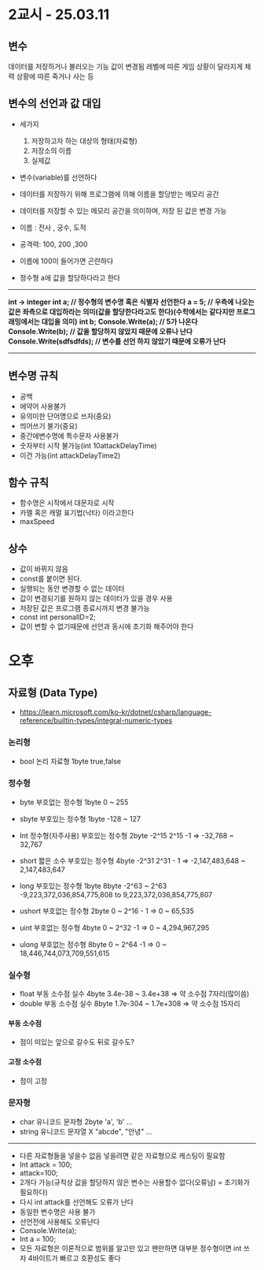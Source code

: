 # 2교시 - 25.03.11
## 변수
데이터를 저장하거나 불러오는 기능
값이 변경됨
레벨에 따른 게임 상황이 달라지게
체력 상황에 따른 죽거나 사는 등

## 변수의 선언과 값 대입
- 세가지
    1. 저장하고자 하는 대상의 형태(자료형)
    2. 저장소의 이름
    3. 실제값

- 변수(variable)를 선언하다
- 데이터를 저장하기 위해 프로그램에 의해 이름을 할당받는 메모리 공간
- 데이터를 저장할 수 있는 메모리 공간을 의미하며, 저장 된 값은 변경 가능
- 이름 : 전사 , 궁수, 도적
- 공격력: 100, 200 ,300
- 이름에 100이 들어가면 곤란하다
-   정수형 a에 값을 할당하다라고 한다
---
  **int -> integer**
  **int a; // 정수형의 변수명 혹은 식별자 선언한다**
  **a = 5; // 우측에 나오는 값은 좌측으로 대입하라는 의미(값을 할당한다라고도 한다)(수학에서는 같다지만 프로그래밍에서는 대입을 의미)**
  **int b;**
  **Console.Write(a); // 5가 나온다**
  **Console.Write(b); // 값을 할당하지 않았지 때문에 오류나 난다**
  **Console.Write(sdfsdfds); // 변수를 선언 하지 않았기 때문에 오류가 난다**
  
---

## 변수명 규칙
- 공백
- 에약어 사용불가
- 유의미한 단어명으로 쓰자(중요)
- 띄어쓰기 불가(중요)
- 중간에변수명에 특수문자 사용불가
- 숫자부터 시작 불가능(int 10attackDelayTime)
- 이건 가능(int attackDelayTime2)

## 함수 규칙
- 함수명은 시작에서 대문자로 시작
- 카멜 혹은 캐멀 표기법(낙타) 이라고한다
- maxSpeed 


## 상수
- 값이 바뀌지 않음
- const를 붙이면 된다.
- 실행되는 동안 변경할 수 없는 데이터
- 값이 변경되기를 원하지 않는 데이터가 있을 경우 사용
- 저장된 값은 프로그램 종료시까지 변경 불가능
- const int personalID=2;
- 값이 변할 수 없기때문에 선언과 동시에 초기화 해주어야 한다

# 오후

## 자료형 (Data Type)
- https://learn.microsoft.com/ko-kr/dotnet/csharp/language-reference/builtin-types/integral-numeric-types
### 논리형
- bool 논리 자료형 1byte true,false

### 정수형
- byte 부호없는 정수형 1byte 0 ~ 255
- sbyte  부호있는 정수형 1byte -128 ~ 127

- Int 정수형(자주사용) 부호있는 정수형 2byte -2^15  2^15 -1 => -32,768 ~ 32,767
- short 짧은 소수 부호있는 정수형 4byte -2^31  2^31 - 1 => -2,147,483,648 ~ 2,147,483,647
- long 부호있는 정수형 1byte 8byte -2^63 ~ 2^63 -9,223,372,036,854,775,808 to 9,223,372,036,854,775,807

- ushort 부호없는 정수형 2byte 0 ~ 2^16 - 1 => 0 ~ 65,535
- uint 부호없는 정수형 4byte 0 ~ 2^32 -1 => 0 ~ 4,294,967,295
- ulong 부호없는 정수형 8byte 0 ~ 2^64 -1 => 0 ~ 18,446,744,073,709,551,615

### 실수형
- float 부동 소수점 실수 4byte 3.4e-38 ~ 3.4e+38 => 약 소수점 7자리(많이씀)
- double 부동 소수점 실수 8byte 1.7e-304 ~ 1.7e+308 =>  약 소수점 15자리
#### 부동 소수점
- 점이 떠있는 앞으로 갈수도 뒤로 갈수도?
#### 고정 소수점
- 점이 고정

### 문자형
- char 유니코드 문자형 2byte 'a', 'b' ...
- string 유니코드 문자열 X "abcde", "안녕" ...

---

- 다른 자료형들을 넣을수 없음 넣을려면 같은 자료형으로 캐스팅이 필요함
- Int attack = 100;
- attack=100;
- 2개다 가능(규칙상 값을 할당하지 않은 변수는 사용할수 없다(오류남) = 초기화가 필요하다)
- 다시 int attack를 선언해도 오류가 난다
- 동일한 변수명은 사용 불가
- 선언전에 사용해도 오류난다
- Console.Write(a);
- Int a = 100;
- 모든 자료형은 이론적으로 범위를 알고만 있고 왠만하면 대부분 정수형이면 int 쓰자 4바이트가 빠르고 호환성도 좋다
